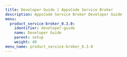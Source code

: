 ```yaml
---
title: Developer Guide | AppsCode Service Broker
description: AppsCode Service Broker Developer Guide
menu:
  product_service-broker_0.3.0:
    identifier: developer-guide
    name: Developer Guide
    parent: setup
    weight: 40
menu_name: product_service-broker_0.3.0
---
```


